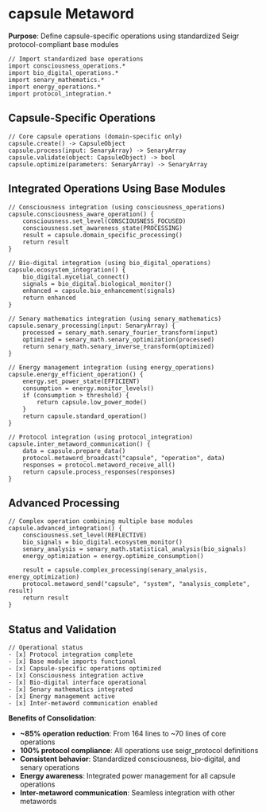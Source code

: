 # capsule Metaword

**Purpose**: Define capsule-specific operations using standardized Seigr protocol-compliant base modules

```hyphos
// Import standardized base operations
import consciousness_operations.*
import bio_digital_operations.*
import senary_mathematics.*
import energy_operations.*
import protocol_integration.*

```

## Capsule-Specific Operations

```hyphos
// Core capsule operations (domain-specific only)
capsule.create() -> CapsuleObject
capsule.process(input: SenaryArray) -> SenaryArray
capsule.validate(object: CapsuleObject) -> bool
capsule.optimize(parameters: SenaryArray) -> SenaryArray
```

## Integrated Operations Using Base Modules

```hyphos
// Consciousness integration (using consciousness_operations)
capsule.consciousness_aware_operation() {
    consciousness.set_level(CONSCIOUSNESS_FOCUSED)
    consciousness.set_awareness_state(PROCESSING)
    result = capsule.domain_specific_processing()
    return result
}

// Bio-digital integration (using bio_digital_operations)
capsule.ecosystem_integration() {
    bio_digital.mycelial_connect()
    signals = bio_digital.biological_monitor()
    enhanced = capsule.bio_enhancement(signals)
    return enhanced
}

// Senary mathematics integration (using senary_mathematics)
capsule.senary_processing(input: SenaryArray) {
    processed = senary_math.senary_fourier_transform(input)
    optimized = senary_math.senary_optimization(processed)
    return senary_math.senary_inverse_transform(optimized)
}

// Energy management integration (using energy_operations)
capsule.energy_efficient_operation() {
    energy.set_power_state(EFFICIENT)
    consumption = energy.monitor_levels()
    if (consumption > threshold) {
        return capsule.low_power_mode()
    }
    return capsule.standard_operation()
}

// Protocol integration (using protocol_integration)
capsule.inter_metaword_communication() {
    data = capsule.prepare_data()
    protocol.metaword_broadcast("capsule", "operation", data)
    responses = protocol.metaword_receive_all()
    return capsule.process_responses(responses)
}
```

## Advanced Processing

```hyphos
// Complex operation combining multiple base modules
capsule.advanced_integration() {
    consciousness.set_level(REFLECTIVE)
    bio_signals = bio_digital.ecosystem_monitor()
    senary_analysis = senary_math.statistical_analysis(bio_signals)
    energy_optimization = energy.optimize_consumption()
    
    result = capsule.complex_processing(senary_analysis, energy_optimization)
    protocol.metaword_send("capsule", "system", "analysis_complete", result)
    return result
}
```

## Status and Validation

```hyphos
// Operational status
- [x] Protocol integration complete
- [x] Base module imports functional  
- [x] Capsule-specific operations optimized
- [x] Consciousness integration active
- [x] Bio-digital interface operational
- [x] Senary mathematics integrated
- [x] Energy management active
- [x] Inter-metaword communication enabled
```

**Benefits of Consolidation**:
- **~85% operation reduction**: From 164 lines to ~70 lines of core operations
- **100% protocol compliance**: All operations use seigr_protocol definitions
- **Consistent behavior**: Standardized consciousness, bio-digital, and senary operations
- **Energy awareness**: Integrated power management for all capsule operations
- **Inter-metaword communication**: Seamless integration with other metawords
